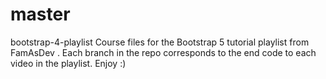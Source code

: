 # master
bootstrap-4-playlist Course files for the Bootstrap 5 tutorial playlist from FamAsDev .  Each branch in the repo corresponds to the end code to each video in the playlist.  Enjoy :)
